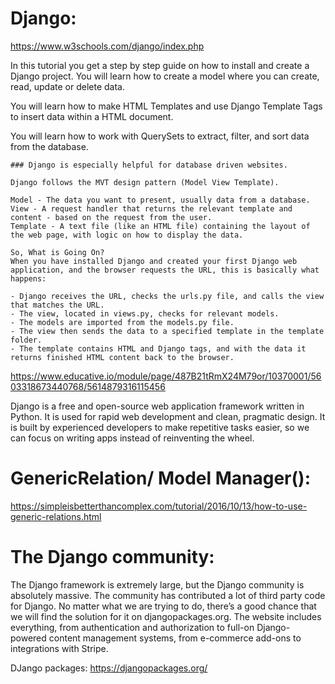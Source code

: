 # Django:

https://www.w3schools.com/django/index.php 

In this tutorial you get a step by step guide on how to install and create a Django project. You will learn how to create a model where you can create, read, update or delete data.

You will learn how to make HTML Templates and use Django Template Tags to insert data within a HTML document.

You will learn how to work with QuerySets to extract, filter, and sort data from the database.

```
### Django is especially helpful for database driven websites.

Django follows the MVT design pattern (Model View Template).

Model - The data you want to present, usually data from a database.
View - A request handler that returns the relevant template and content - based on the request from the user.
Template - A text file (like an HTML file) containing the layout of the web page, with logic on how to display the data.
```

```
So, What is Going On?
When you have installed Django and created your first Django web application, and the browser requests the URL, this is basically what happens:

- Django receives the URL, checks the urls.py file, and calls the view that matches the URL.
- The view, located in views.py, checks for relevant models.
- The models are imported from the models.py file.
- The view then sends the data to a specified template in the template folder.
- The template contains HTML and Django tags, and with the data it returns finished HTML content back to the browser.
```

https://www.educative.io/module/page/487B21tRmX24M79or/10370001/5603318673440768/5614879316115456


Django is a free and open-source web application framework written in Python. It is used for rapid web development and clean, pragmatic design. It is built by experienced developers to make repetitive tasks easier, so we can focus on writing apps instead of reinventing the wheel.


# GenericRelation/ Model Manager():
https://simpleisbetterthancomplex.com/tutorial/2016/10/13/how-to-use-generic-relations.html 

# The Django community:

The Django framework is extremely large, but the Django community is absolutely massive. The community has contributed a lot of third party code for Django. No matter what we are trying to do, there’s a good chance that we will find the solution for it on djangopackages.org. The website includes everything, from authentication and authorization to full-on Django-powered content management systems, from e-commerce add-ons to integrations with Stripe.

DJango packages: https://djangopackages.org/
